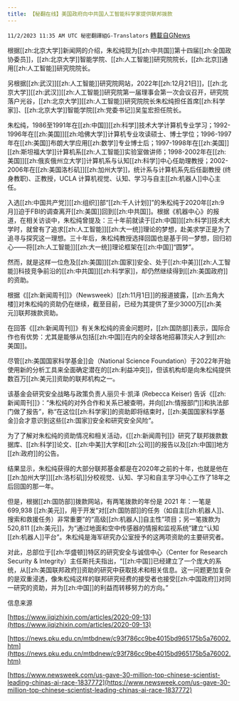 ```yaml
---
title: 【秘翻在线】美国政府向中共国人工智能科学家提供联邦拨款
---
```

`11/2/2023 11:35 AM UTC 秘密翻譯組G-Translators` [轉載自GNews](https://gnews.org/articles/1912961)

根据[[zh:北京大学]]新闻网的介绍，朱松纯现为[[zh:中共国]]第十四届[[zh:全国政协委员]]，[[zh:北京大学]]智能学院、[[zh:人工智能]]研究院院长，[[zh:北京]]通用[[zh:人工智能]]研究院院长。

另根据[[zh:武汉]][[zh:人工智能]]研究院网站，2022年[[zh:12月21日]]，[[zh:北京大学]][[zh:武汉]][[zh:人工智能]]研究院第一届理事会第一次会议召开，研究院落户光谷，[[zh:北京大学]][[zh:人工智能]]研究院院长朱松纯担任首席[[zh:科学家]]、[[zh:北京大学]]智能学院[[zh:党委书记]]吴玺宏担任院长。

朱松纯，1986至1991年在[[zh:中国]][[zh:科学]]技术大学计算机专业学习；1992-1996年在[[zh:美国]][[zh:哈佛大学]]计算机专业攻读硕士、博士学位；1996-1997年在[[zh:美国]]布朗大学应用[[zh:数学]]专业博士后；1997-1998年在[[zh:美国]][[zh:斯坦福大学]]计算机系[[zh:人工智能]]实验室做讲师；1998-2002年在[[zh:美国]][[zh:俄亥俄州立大学]]计算机系与认知[[zh:科学]]中心任助理教授；2002-2006年在[[zh:美国洛杉矶]][[zh:加州大学]]，统计系与计算机系先后任副教授 (终身教职)、正教授，UCLA 计算机视觉、认知、学习与自主[[zh:机器人]]中心主任。

入选[[zh:中国共产党]][[zh:组织]]部“[[zh:千人计划]]”的朱松纯于2020年[[zh:9月]]迫于FBI的调查离开[[zh:美国]]回到[[zh:中共国]]。根据《机器中心》的报道，在相关访谈中，朱松纯曾提及：三十年前就读于[[zh:中国]][[zh:科学]]技术大学时，就曾有了追求[[zh:人工智能]][[zh:大一统]]理论的梦想，赴美求学正是为了追寻与探究这一理想。三十年后，朱松纯教授选择回国也是基于同一梦想，回归初心——将[[zh:人工智能]][[zh:大一统]]理论框架在[[zh:中国]]“圆梦”。

然而，就是这样一位危及[[zh:美国]][[zh:国家]]安全、处于[[zh:中美]][[zh:人工智能]]科技竞争前沿的[[zh:中共国]][[zh:科学家]]，却仍然继续得到[[zh:美国政府]]的资助。

根据《[[zh:新闻周刊]]》（Newsweek）[[zh:11月1日]]的报道披露，[[zh:五角大楼]]对朱松纯的资助仍在继续，截至目前，已经为其提供了至少3000万[[zh:美元]]联邦拨款资助。

在回答《[[zh:新闻周刊]]》有关朱松纯的资金问题时，[[zh:国防部]]表示，国际合作也有优势：尤其是能够从包括[[zh:中国]]在内的全球各地招募顶尖人才到[[zh:美国]]。

尽管[[zh:美国国家科学基金]]会（National Science Foundation）于2022年开始使用新的分析工具来全面确定潜在的[[zh:利益冲突]]，但该机构却是向朱松纯提供数百万[[zh:美元]]资助的联邦机构之一。

该基金会研究安全战略与政策负责人丽贝卡·凯泽 (Rebecca Keiser) 告诉《[[zh:新闻周刊]]》：“朱松纯的对外合作和关系已被查明，并向[[zh:情报部门]]和执法部门做了报告”，称“在这位[[zh:科学家]]的资助即将结束时，[[zh:美国国家科学基金]]会才意识到这些[[zh:国家]]安全和研究安全风险”。

为了了解对朱松纯的资助情况和相关活动，《[[zh:新闻周刊]]》研究了联邦拨款数据库、[[zh:科学]]论文、[[zh:中美]]大学和[[zh:公司]]的报告以及[[zh:中国]]地方[[zh:政府]]的公告。

结果显示，朱松纯获得的大部分联邦基金都是在2020年之前的十年，也就是他在[[zh:加州大学]][[zh:洛杉矶]]分校视觉、认知、学习和自主学习中心工作了18年之后回国的那一年。

但是，根据[[zh:国防部]]拨款网站，有两笔拨款的年份是 2021 年：一笔是 699,938 [[zh:美元]]，用于开发“对[[zh:国防部]]的任务（如自主[[zh:机器人]]、搜索和救援任务）非常重要”的“高级[[zh:机器人]]自主性”项目；另一笔拨款为 520,811 [[zh:美元]]，为“通过地面和空中传感器的情报和监视系统”建立“认知[[zh:机器人]]平台”。朱松纯是海军研究办公室授予的这两项资助的主要研究者。

对此，总部位于[[zh:华盛顿]]特区的研究安全与诚信中心（Center for Research Security & Integrity）主任斯托夫指出，“[[zh:中国]]已经建立了一个庞大的系统，从[[zh:美国联邦政府]]资助的研究中获取技术和相关信息。这一问题更加复杂的是双重浸透，像朱松纯这样的联邦研究经费的接受者也接受[[zh:中国政府]]对同一研究的资助，并为[[zh:中国]]的利益而转移努力的方向。”

信息来源

[https://www.jiqizhixin.com/articles/2020-09-13](https://www.jiqizhixin.com/articles/2020-09-13)

[https://news.pku.edu.cn/mtbdnew/c93f786cc9be4015bd965175b5a76002.htm](https://news.pku.edu.cn/mtbdnew/c93f786cc9be4015bd965175b5a76002.htm)

[https://www.newsweek.com/us-gave-30-million-top-chinese-scientist-leading-chinas-ai-race-1837772](https://www.newsweek.com/us-gave-30-million-top-chinese-scientist-leading-chinas-ai-race-1837772)
